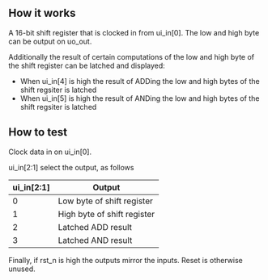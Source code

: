 <!---

This file is used to generate your project datasheet. Please fill in the information below and delete any unused
sections.

You can also include images in this folder and reference them in the markdown. Each image must be less than
512 kb in size, and the combined size of all images must be less than 1 MB.
-->

## How it works

A 16-bit shift register that is clocked in from ui_in[0].  The low and high byte can be output on uo_out.

Additionally the result of certain computations of the low and high byte of the shift register can be latched and displayed:

- When ui_in[4] is high the result of ADDing the low and high bytes of the shift regsiter is latched
- When ui_in[5] is high the result of ANDing the low and high bytes of the shift regsiter is latched

## How to test

Clock data in on ui_in[0].

ui_in[2:1] select the output, as follows

| ui_in[2:1] | Output |
| ---------- | ------ |
| 0          | Low byte of shift register |
| 1          | High byte of shift register |
| 2          | Latched ADD result |
| 3          | Latched AND result |

Finally, if rst_n is high the outputs mirror the inputs.  Reset is otherwise unused.
